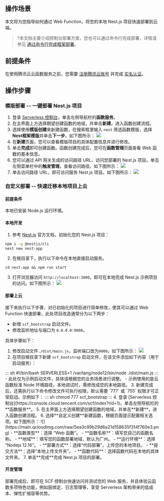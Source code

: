 ## 操作场景

本文将为您指导如何通过 Web Function，将您的本地 Nest.js 项目快速部署到云端。


>?本文档主要介绍控制台部署方案，您也可以通过命令行完成部署，详情请参见 [通过命令行完成框架部署](https://cloud.tencent.com/document/product/583/59439)。


## 前提条件
在使用腾讯云云函数服务之前，您需要 [注册腾讯云账号](https://cloud.tencent.com/register?s_url=https%3A%2F%2Fcloud.tencent.com%2F) 并完成 [实名认证](https://cloud.tencent.com/document/product/378/3629)。



## 操作步骤

### 模版部署 -- 一键部署 Nest.js 项目

1. 登录 [Serverless 控制台](https://console.cloud.tencent.com/scf/index?rid=1)，单击左侧导航栏的**函数服务**。
2. 在主界面上方选择期望创建函数的地域，并单击**新建**，进入函数创建流程。
3. 选择使用**模版创建**来新建函数，在搜索框里输入 `nest` 筛选函数模版，选择**Nest框架模版**并单击**下一步**。如下图所示：
![](https://main.qcloudimg.com/raw/78fac7caa422b20739c552b210fe820e.png)
4. 在**新建**页面，您可以查看模版项目的具体配置信息并进行修改。
5. 单击**完成**即可创建函数。函数创建完成后，您可在**函数管理**页面查看 Web 函数的基本信息。
6. 您可以通过 API 网关生成的访问路径 URL，访问您部署的 Nest.js 项目。单击左侧菜单栏中的**触发管理**，查看访问路径。如下图所示：
![](https://main.qcloudimg.com/raw/e451680762dbdb5b427efd168fe2a2c4.png)
7. 单击访问路径 URL，即可访问服务 Nest.js 项目。如下图所示：
![](https://main.qcloudimg.com/raw/c2d8e3d74650c1a06c23a386bae961b9.png)


### 自定义部署 -- 快速迁移本地项目上云


#### 前提条件

本地已安装 Node.js 运行环境。

#### 本地开发

1. 参考 [Nest.js](https://nestjs.bootcss.com/first-steps) 官方文档，初始化您的 Nest.js 项目：
```sh
npm i -g @nestjs/cli
nest new nest-app
```
2. 在根目录下，执行以下命令在本地直接启动服务。
```shell
cd nest-app && npm run start
```
3. 打开浏览器访问 `http://localhost:3000`，即可在本地完成 Nest.js 示例项目的访问。如下图所示：
![](https://main.qcloudimg.com/raw/a124e604e2770f73c8293c4bf09b4993.png)

#### 部署上云

接下来执行以下步骤，对已初始化的项目进行简单修改，使其可以通过 Web Function 快速部署，此处项目改造通常分为以下两步：

- 新增 `scf_bootstrap` 启动文件。
- 修改监听地址与端口为 `0.0.0.0:9000`。

具体步骤如下：
1. 修改启动文件`./dist/main.js`，监听端口改为`9000`。如下图所示：
![](https://main.qcloudimg.com/raw/4f32f01747c5868a89d513f7ff8e91f2.png)
2. 在项目根目录下新建 `scf_bootstrap` 启动文件，在该文件添加如下内容（用于启动服务）：
<dx-codeblock>
:::  sh
#!/bin/bash
SERVERLESS=1 /var/lang/node12/bin/node ./dist/main.js
:::
</dx-codeblock>
 <dx-alert infotype="notice" title="">
- 此处仅为示例启动文件，具体请根据您的业务场景进行调整。
- 示例使用的是云函数标准 Node 环境路径，本地调试时，需修改成您的本地路径。
</dx-alert>
3. 新建完成后，还需执行以下命令修改文件可执行权限，默认需要 `777` 或 `755` 权限才可正常启动。示例如下：
<dx-codeblock>
:::  sh
chmod 777 scf_bootstrap
:::
</dx-codeblock>
4. 登录 [Serverless 控制台](https://console.cloud.tencent.com/scf/index?rid=1)，单击左侧导航栏的**函数服务**。
5. 在主界面上方选择期望创建函数的地域，并单击**新建**，进入函数创建流程。
6. 选择**自定义创建**新建函数，根据页面提示配置相关选项。如下图所示：
![](https://main.qcloudimg.com/raw/5ea3c99b29d6a21d158635f314f760e3.png)
	- **函数类型**：选择 “Web 函数”。
	- **函数名称**：填写您自己的函数名称。
	- **地域**：填写您的函数部署地域，默认为广州。
	- **运行环境**：选择 “Nodejs 12.16”。
	- **部署方式**：选择“代码部署”，上传您的本地项目。
	- **提交方法**：选择“本地上传文件夹”。
	- **函数代码**：选择函数代码在本地的具体文件夹。
7. 单击**完成**完成 Nest.js 项目的部署。



#### 开发管理
部署完成后，即可在 SCF 控制台快速访问并测试您的 Web 服务，并且体验云函数多项特色功能，例如层绑定、日志管理等，享受 Serverless 架构带来的低成本、弹性扩缩容等优势。
